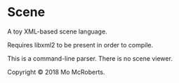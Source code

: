 # Scene

A toy XML-based scene language.

Requires libxml2 to be present in order to compile.

This is a command-line parser. There is no scene viewer.

Copyright © 2018 Mo McRoberts.

